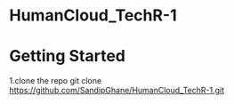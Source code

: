 # HumanCloud_TechR-1

# Getting Started

1.clone the repo
  git clone https://github.com/SandipGhane/HumanCloud_TechR-1.git
